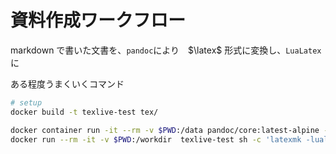 # 資料作成ワークフロー

markdown で書いた文書を、`pandoc`により　$\latex$ 形式に変換し、`LuaLatex` に

ある程度うまくいくコマンド

```bash
# setup
docker build -t texlive-test tex/
```

```bash
docker container run -it --rm -v $PWD:/data pandoc/core:latest-alpine --from=markdown+hard_line_breaks --to=latex --number-sections -o /data/dist/main.tex contents/main.md
docker run --rm -it -v $PWD:/workdir  texlive-test sh -c 'latexmk -lualatex layout.tex && latexmk -c layout'
```
